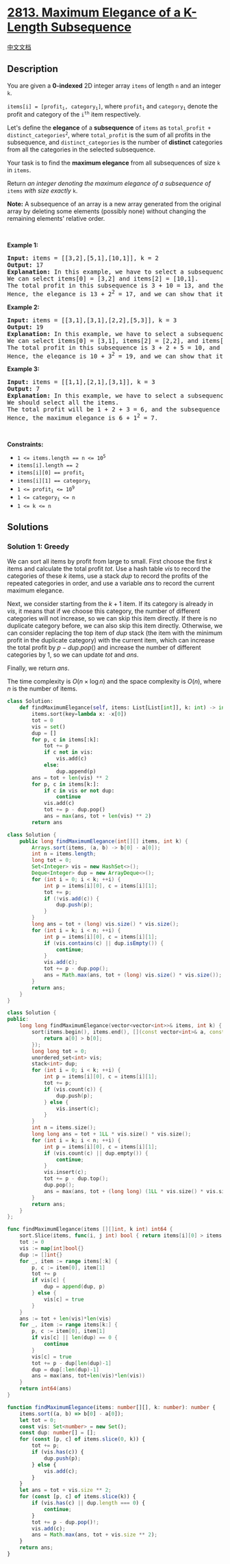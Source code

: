 # [2813. Maximum Elegance of a K-Length Subsequence](https://leetcode.com/problems/maximum-elegance-of-a-k-length-subsequence)

[中文文档](/solution/2800-2899/2813.Maximum%20Elegance%20of%20a%20K-Length%20Subsequence/README.md)

<!-- tags:Greedy,Array,Hash Table,Sorting,Heap (Priority Queue) -->

## Description

<p>You are given a <strong>0-indexed</strong> 2D integer array <code>items</code> of length <code>n</code> and an integer <code>k</code>.</p>

<p><code>items[i] = [profit<sub>i</sub>, category<sub>i</sub>]</code>, where <code>profit<sub>i</sub></code> and <code>category<sub>i</sub></code> denote the profit and category of the <code>i<sup>th</sup></code> item respectively.</p>

<p>Let&#39;s define the <strong>elegance</strong> of a <strong>subsequence</strong> of <code>items</code> as <code>total_profit + distinct_categories<sup>2</sup></code>, where <code>total_profit</code> is the sum of all profits in the subsequence, and <code>distinct_categories</code> is the number of <strong>distinct</strong> categories from all the categories in the selected subsequence.</p>

<p>Your task is to find the <strong>maximum elegance</strong> from all subsequences of size <code>k</code> in <code>items</code>.</p>

<p>Return <em>an integer denoting the maximum elegance of a subsequence of </em><code>items</code><em> with size exactly </em><code>k</code>.</p>

<p><strong>Note:</strong> A subsequence of an array is a new array generated from the original array by deleting some elements (possibly none) without changing the remaining elements&#39; relative order.</p>

<p>&nbsp;</p>
<p><strong class="example">Example 1:</strong></p>

<pre>
<strong>Input:</strong> items = [[3,2],[5,1],[10,1]], k = 2
<strong>Output:</strong> 17
<strong>Explanation: </strong>In this example, we have to select a subsequence of size 2.
We can select items[0] = [3,2] and items[2] = [10,1].
The total profit in this subsequence is 3 + 10 = 13, and the subsequence contains 2 distinct categories [2,1].
Hence, the elegance is 13 + 2<sup>2</sup> = 17, and we can show that it is the maximum achievable elegance. 
</pre>

<p><strong class="example">Example 2:</strong></p>

<pre>
<strong>Input:</strong> items = [[3,1],[3,1],[2,2],[5,3]], k = 3
<strong>Output:</strong> 19
<strong>Explanation:</strong> In this example, we have to select a subsequence of size 3. 
We can select items[0] = [3,1], items[2] = [2,2], and items[3] = [5,3]. 
The total profit in this subsequence is 3 + 2 + 5 = 10, and the subsequence contains 3 distinct categories [1,2,3]. 
Hence, the elegance is 10 + 3<sup>2</sup> = 19, and we can show that it is the maximum achievable elegance.</pre>

<p><strong class="example">Example 3:</strong></p>

<pre>
<strong>Input:</strong> items = [[1,1],[2,1],[3,1]], k = 3
<strong>Output:</strong> 7
<strong>Explanation:</strong> In this example, we have to select a subsequence of size 3. 
We should select all the items. 
The total profit will be 1 + 2 + 3 = 6, and the subsequence contains 1 distinct category [1]. 
Hence, the maximum elegance is 6 + 1<sup>2</sup> = 7.  </pre>

<p>&nbsp;</p>
<p><strong>Constraints:</strong></p>

<ul>
	<li><code>1 &lt;= items.length == n &lt;= 10<sup>5</sup></code></li>
	<li><code>items[i].length == 2</code></li>
	<li><code>items[i][0] == profit<sub>i</sub></code></li>
	<li><code>items[i][1] == category<sub>i</sub></code></li>
	<li><code>1 &lt;= profit<sub>i</sub> &lt;= 10<sup>9</sup></code></li>
	<li><code>1 &lt;= category<sub>i</sub> &lt;= n </code></li>
	<li><code>1 &lt;= k &lt;= n</code></li>
</ul>

## Solutions

### Solution 1: Greedy

We can sort all items by profit from large to small. First choose the first $k$ items and calculate the total profit $tot$. Use a hash table $vis$ to record the categories of these $k$ items, use a stack $dup$ to record the profits of the repeated categories in order, and use a variable $ans$ to record the current maximum elegance.

Next, we consider starting from the $k+1$ item. If its category is already in $vis$, it means that if we choose this category, the number of different categories will not increase, so we can skip this item directly. If there is no duplicate category before, we can also skip this item directly. Otherwise, we can consider replacing the top item of $dup$ stack (the item with the minimum profit in the duplicate category) with the current item, which can increase the total profit by $p - dup.pop()$ and increase the number of different categories by $1$, so we can update $tot$ and $ans$.

Finally, we return $ans$.

The time complexity is $O(n \times \log n)$ and the space complexity is $O(n)$, where $n$ is the number of items.

<!-- tabs:start -->

```python
class Solution:
    def findMaximumElegance(self, items: List[List[int]], k: int) -> int:
        items.sort(key=lambda x: -x[0])
        tot = 0
        vis = set()
        dup = []
        for p, c in items[:k]:
            tot += p
            if c not in vis:
                vis.add(c)
            else:
                dup.append(p)
        ans = tot + len(vis) ** 2
        for p, c in items[k:]:
            if c in vis or not dup:
                continue
            vis.add(c)
            tot += p - dup.pop()
            ans = max(ans, tot + len(vis) ** 2)
        return ans
```

```java
class Solution {
    public long findMaximumElegance(int[][] items, int k) {
        Arrays.sort(items, (a, b) -> b[0] - a[0]);
        int n = items.length;
        long tot = 0;
        Set<Integer> vis = new HashSet<>();
        Deque<Integer> dup = new ArrayDeque<>();
        for (int i = 0; i < k; ++i) {
            int p = items[i][0], c = items[i][1];
            tot += p;
            if (!vis.add(c)) {
                dup.push(p);
            }
        }
        long ans = tot + (long) vis.size() * vis.size();
        for (int i = k; i < n; ++i) {
            int p = items[i][0], c = items[i][1];
            if (vis.contains(c) || dup.isEmpty()) {
                continue;
            }
            vis.add(c);
            tot += p - dup.pop();
            ans = Math.max(ans, tot + (long) vis.size() * vis.size());
        }
        return ans;
    }
}
```

```cpp
class Solution {
public:
    long long findMaximumElegance(vector<vector<int>>& items, int k) {
        sort(items.begin(), items.end(), [](const vector<int>& a, const vector<int>& b) {
            return a[0] > b[0];
        });
        long long tot = 0;
        unordered_set<int> vis;
        stack<int> dup;
        for (int i = 0; i < k; ++i) {
            int p = items[i][0], c = items[i][1];
            tot += p;
            if (vis.count(c)) {
                dup.push(p);
            } else {
                vis.insert(c);
            }
        }
        int n = items.size();
        long long ans = tot + 1LL * vis.size() * vis.size();
        for (int i = k; i < n; ++i) {
            int p = items[i][0], c = items[i][1];
            if (vis.count(c) || dup.empty()) {
                continue;
            }
            vis.insert(c);
            tot += p - dup.top();
            dup.pop();
            ans = max(ans, tot + (long long) (1LL * vis.size() * vis.size()));
        }
        return ans;
    }
};
```

```go
func findMaximumElegance(items [][]int, k int) int64 {
	sort.Slice(items, func(i, j int) bool { return items[i][0] > items[j][0] })
	tot := 0
	vis := map[int]bool{}
	dup := []int{}
	for _, item := range items[:k] {
		p, c := item[0], item[1]
		tot += p
		if vis[c] {
			dup = append(dup, p)
		} else {
			vis[c] = true
		}
	}
	ans := tot + len(vis)*len(vis)
	for _, item := range items[k:] {
		p, c := item[0], item[1]
		if vis[c] || len(dup) == 0 {
			continue
		}
		vis[c] = true
		tot += p - dup[len(dup)-1]
		dup = dup[:len(dup)-1]
		ans = max(ans, tot+len(vis)*len(vis))
	}
	return int64(ans)
}
```

```ts
function findMaximumElegance(items: number[][], k: number): number {
    items.sort((a, b) => b[0] - a[0]);
    let tot = 0;
    const vis: Set<number> = new Set();
    const dup: number[] = [];
    for (const [p, c] of items.slice(0, k)) {
        tot += p;
        if (vis.has(c)) {
            dup.push(p);
        } else {
            vis.add(c);
        }
    }
    let ans = tot + vis.size ** 2;
    for (const [p, c] of items.slice(k)) {
        if (vis.has(c) || dup.length === 0) {
            continue;
        }
        tot += p - dup.pop()!;
        vis.add(c);
        ans = Math.max(ans, tot + vis.size ** 2);
    }
    return ans;
}
```

<!-- tabs:end -->

<!-- end -->
